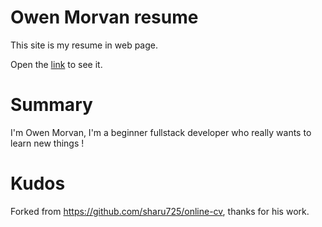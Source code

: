 # Owen Morvan resume
  
  This site is my resume in web page. 

  Open the [link](https://owenmorvan35.github.io/resume/) to see it.


# Summary 

  I'm Owen Morvan, I'm a beginner fullstack developer who really wants to learn new things ! 


# Kudos

  Forked from https://github.com/sharu725/online-cv, thanks for his work.

